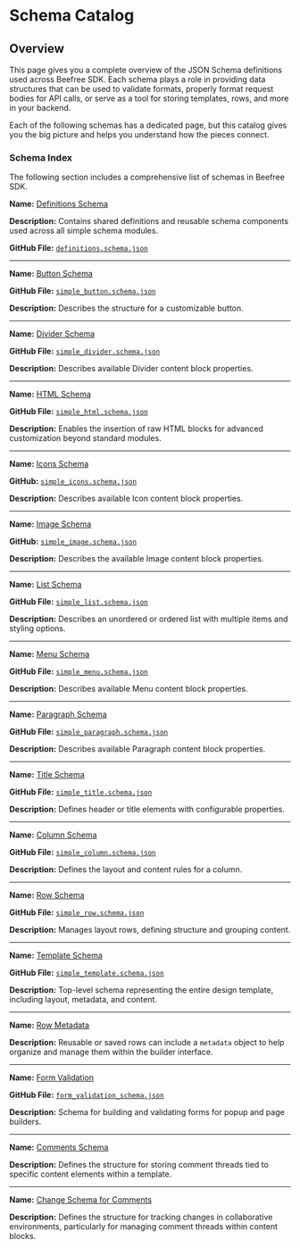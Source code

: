 # Schema Catalog

## Overview

This page gives you a complete overview of the JSON Schema definitions used across Beefree SDK. Each schema plays a role in providing data structures that can be used to validate formats, properly format request bodies for API calls, or serve as a tool for storing templates, rows, and more in your backend.

Each of the following schemas has a dedicated page, but this catalog gives you the big picture and helps you understand how the pieces connect.

### Schema Index

The following section includes a comprehensive list of schemas in Beefree SDK.&#x20;

**Name:** [Definitions Schema](simple-schema/definitions-schema.md)

**Description:** Contains shared definitions and reusable schema components used across all simple schema modules.

**GitHub File:** [`definitions.schema.json`](https://github.com/BeefreeSDK/beefree-sdk-simple-schema/blob/main/definitions.schema.json)&#x20;

***

**Name:** [Button Schema](simple-schema/button-schema.md)

**GitHub File:**  [`simple_button.schema.json`](https://github.com/BeefreeSDK/beefree-sdk-simple-schema/blob/main/simple_button.schema.json)&#x20;

**Description:** Describes the structure for a customizable button.

***

**Name:** [Divider Schema](simple-schema/divider-schema.md)

**GitHub File:** [`simple_divider.schema.json`](https://github.com/BeefreeSDK/beefree-sdk-simple-schema/blob/main/simple_divider.schema.json)&#x20;

**Description:** Describes available Divider content block properties.

***

**Name:** [HTML Schema](simple-schema/html-schema.md)

**GitHub File:** [`simple_html.schema.json`](https://github.com/BeefreeSDK/beefree-sdk-simple-schema/blob/main/simple_html.schema.json)&#x20;

**Description:** Enables the insertion of raw HTML blocks for advanced customization beyond standard modules.

***

**Name:** [Icons Schema](simple-schema/icon-schema.md)

**GitHub:** [`simple_icons.schema.json`](https://github.com/BeefreeSDK/beefree-sdk-simple-schema/blob/main/simple_icons.schema.json)&#x20;

**Description:** Describes available Icon content block properties.

***

**Name:** [Image Schema](simple-schema/image-schema.md)

**GitHub:** [`simple_image.schema.json`](https://github.com/BeefreeSDK/beefree-sdk-simple-schema/blob/main/simple_image.schema.json)&#x20;

**Description:** Describes the available Image content block properties.

***

**Name:** [List Schema](simple-schema/list-schema.md)

**GitHub File:** [`simple_list.schema.json`](https://github.com/BeefreeSDK/beefree-sdk-simple-schema/blob/main/simple_list.schema.json)&#x20;

**Description:** Describes an unordered or ordered list with multiple items and styling options.

***

**Name:** [Menu Schema](simple-schema/menu-schema.md)

**GitHub File:** [`simple_menu.schema.json`](https://github.com/BeefreeSDK/beefree-sdk-simple-schema/blob/main/simple_menu.schema.json)&#x20;

**Description:** Describes available Menu content block properties. &#x20;

***

**Name:** [Paragraph Schema](simple-schema/paragraph-schema.md)

**GitHub File:** [`simple_paragraph.schema.json`](https://github.com/BeefreeSDK/beefree-sdk-simple-schema/blob/main/simple_paragraph.schema.json)&#x20;

**Description:** Describes available Paragraph content block properties.&#x20;

***

**Name:** [Title Schema](simple-schema/title-schema.md)

**GitHub File:** [`simple_title.schema.json`](https://github.com/BeefreeSDK/beefree-sdk-simple-schema/blob/main/simple_title.schema.json)&#x20;

**Description:** Defines header or title elements with configurable properties. &#x20;

***

**Name:** [Column Schema](simple-schema/column-schema.md)

**GitHub File:** [`simple_column.schema.json`](https://github.com/BeefreeSDK/beefree-sdk-simple-schema/blob/main/simple_column.schema.json)&#x20;

**Description:** Defines the layout and content rules for a column.&#x20;

***

**Name:** [Row Schema ](simple-schema/row-schema.md)

**GitHub File:** [`simple_row.schema.json`](https://github.com/BeefreeSDK/beefree-sdk-simple-schema/blob/main/simple_row.schema.json)&#x20;

**Description:** Manages layout rows, defining structure and grouping content.&#x20;

***

**Name:** [Template Schema](simple-schema/template-schema.md)&#x20;

**GitHub File:** [`simple_template.schema.json`](https://github.com/BeefreeSDK/beefree-sdk-simple-schema/blob/main/simple_template.schema.json)&#x20;

**Description:** Top-level schema representing the entire design template, including layout, metadata, and content.

***

**Name:** [Row Metadata](row-metadata.md)

**Description:** Reusable or saved rows can include a `metadata` object to help organize and manage them within the builder interface.&#x20;

***

**Name:** [Form Validation](form-validation-schema.md)

**GitHub File:** [`form_validation_schema.json`](https://github.com/BeefreeSDK/beefree-sdk-sample-forms/blob/master/validation%20schema/form_validation_schema.json)&#x20;

**Description:** Schema for building and validating forms for popup and page builders.

***

**Name:** [Comments Schema](comments-schema/)

**Description:** Defines the structure for storing comment threads tied to specific content elements within a template. &#x20;

***

**Name:** [Change Schema for Comments](comments-schema/change-schema-for-comments.md)

**Description:** Defines the structure for tracking changes in collaborative environments, particularly for managing comment threads within content blocks.&#x20;
